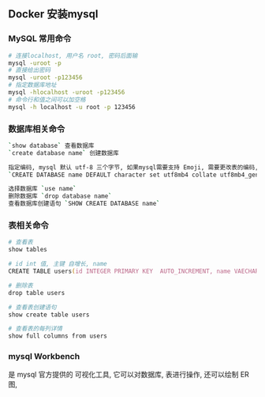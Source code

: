 ## Docker 安装mysql

### MySQL 常用命令

```zsh
# 连接localhost, 用户名 root, 密码后面输
mysql -uroot -p
# 直接给出密码
mysql -uroot -p123456
# 指定数据库地址
mysql -hlocalhost -uroot -p123456 
# 命令行和值之间可以加空格
mysql -h localhost -u root -p 123456 
```
### 数据库相关命令
```zsh
`show database` 查看数据库
`create database name` 创建数据库

指定编码, mysql 默认 utf-8 三个字节, 如果mysql需要支持 Emoji, 需要更改表的编码, 该编码用4个字节保存每个字符
`CREATE DATABASE name DEFAULT character set utf8mb4 collate utf8mb4_general_ci`

选择数据库 `use name`
删除数据库 `drop database name`
查看数据库创建语句 `SHOW CREATE DATABASE name`
```

### 表相关命令
```zsh
# 查看表
show tables 

# id int 值, 主键 自增长, name
CREATE TABLE users(id INTEGER PRIMARY KEY  AUTO_INCREMENT, name VAECHAR(100) NOT_NULL, age INTEGER) 创建表

# 删除表
drop table users

# 查看表创建语句
show create table users

# 查看表的每列详情
show full columns from users
```

### mysql Workbench

是 mysql 官方提供的 可视化工具, 它可以对数据库, 表进行操作, 还可以绘制 ER图,